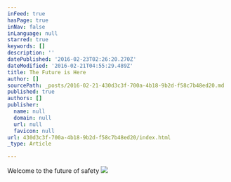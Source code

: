 ```yaml
---
inFeed: true
hasPage: true
inNav: false
inLanguage: null
starred: true
keywords: []
description: ''
datePublished: '2016-02-23T02:26:20.270Z'
dateModified: '2016-02-21T04:55:29.489Z'
title: The Future is Here
author: []
sourcePath: _posts/2016-02-21-430d3c3f-700a-4b18-9b2d-f58c7b48ed20.md
published: true
authors: []
publisher:
  name: null
  domain: null
  url: null
  favicon: null
url: 430d3c3f-700a-4b18-9b2d-f58c7b48ed20/index.html
_type: Article

---
```

Welcome to the future of safety ![](https://the-grid-user-content.s3-us-west-2.amazonaws.com/00d63c01-bd98-41c3-92ea-f33bf8b8d1b0.JPG)